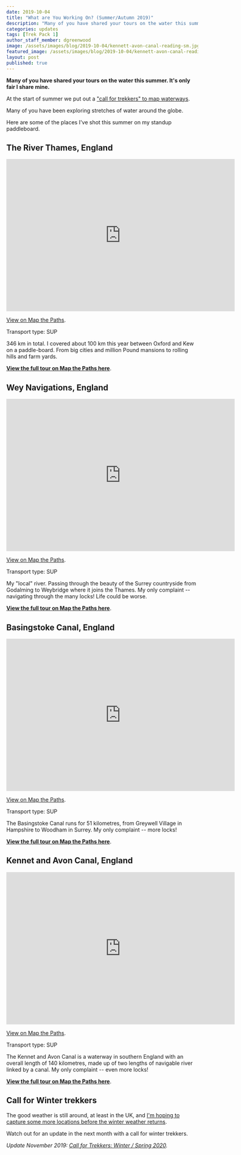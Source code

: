 ```yaml
---
date: 2019-10-04
title: "What are You Working On? (Summer/Autumn 2019)"
description: "Many of you have shared your tours on the water this summer. It's only fair I share mine."
categories: updates
tags: [Trek Pack 1]
author_staff_member: dgreenwood
image: /assets/images/blog/2019-10-04/kennett-avon-canal-reading-sm.jpg
featured_image: /assets/images/blog/2019-10-04/kennett-avon-canal-reading-meta.jpg
layout: post
published: true
---
```


**Many of you have shared your tours on the water this summer. It's only fair I share mine.**

At the start of summer we put out a ["call for trekkers" to map waterways](/blog/2019/2019-05-31-call-for-trekkers-summer-autumn).

Many of you have been exploring stretches of water around the globe.

Here are some of the places I've shot this summer on my standup paddleboard.

## The River Thames, England

<iframe width="600" height="400" allowfullscreen style="border-style:none;" src="https://www.trekview.org/trekviewer.htm#panorama=https://www.trekview.org/assets/images/blog/2019-10-04/river-thames.jpeg&amp;autoLoad=true"></iframe>

[View on Map the Paths](https://www.mapthepaths.com/sequence/224a9437-abea-4998-b053-b3a6e7d4c8c2/tour/017fec4a-42f4-4339-b8a9-c1ca8c471509?image_key=ol4UeRtcM2xAXY5qiteVdw&view_mode=original&show_gpx=false).

Transport type: SUP

346 km in total. I covered about 100 km this year between Oxford and Kew on a paddle-board. From big cities and million Pound mansions to rolling hills and farm yards.

[**View the full tour on Map the Paths here**](https://www.mapthepaths.com/tour/017fec4a-42f4-4339-b8a9-c1ca8c471509/detail).

## Wey Navigations, England

<iframe width="600" height="400" allowfullscreen style="border-style:none;" src="https://www.trekview.org/trekviewer.htm#panorama=https://www.trekview.org/assets/images/blog/2019-10-04/river-wey.jpeg&amp;autoLoad=true"></iframe>

[View on Map the Paths](https://www.mapthepaths.com/sequence/b8e1781c-8900-4291-ae7e-ba38c9ff9675/tour/def4c732-60e8-4d86-b0d6-355d07f8edef?image_key=x75lYeHt8eY9i6J4ObFNxQ&view_mode=original&show_gpx=false).

Transport type: SUP

My "local" river. Passing through the beauty of the Surrey countryside from  Godalming to Weybridge where it joins the Thames. My only complaint -- navigating through the many locks! Life could be worse.

[**View the full tour on Map the Paths here**](https://www.mapthepaths.com/tour/def4c732-60e8-4d86-b0d6-355d07f8edef/detail).

## Basingstoke Canal, England

<iframe width="600" height="400" allowfullscreen style="border-style:none;" src="https://www.trekview.org/trekviewer.htm#panorama=https://www.trekview.org/assets/images/blog/2019-10-04/basingstoke-canal.jpeg&amp;autoLoad=true"></iframe>

[View on Map the Paths](https://www.mapthepaths.com/sequence/0c1bfd80-18fa-4d50-9eaa-439c25ec6f44/detail?image_key=juJnzYihz-4Q35NIjvw3bg&view_mode=original&show_gpx=false).

Transport type: SUP

The Basingstoke Canal runs for 51 kilometres, from Greywell Village in Hampshire to Woodham in Surrey. My only complaint -- more locks!

[**View the full tour on Map the Paths here**](https://www.mapthepaths.com/tour/aa6abb27-5390-4433-a981-d793025561dc/detail).

## Kennet and Avon Canal, England

<iframe width="600" height="400" allowfullscreen style="border-style:none;" src="https://www.trekview.org/trekviewer.htm#panorama=https://www.trekview.org/assets/images/blog/2019-10-04/kennet-avon-canal.jpeg&amp;autoLoad=true"></iframe>

[View on Map the Paths](https://www.mapthepaths.com/sequence/c80194ac-29cd-4f90-9cb3-7792a0e75130/tour/27b243c6-5e27-4b57-979f-4169d08bd188?page=1).

Transport type: SUP

The Kennet and Avon Canal is a waterway in southern England with an overall length of 140 kilometres, made up of two lengths of navigable river linked by a canal. My only complaint -- even more locks!

[**View the full tour on Map the Paths here**](https://www.mapthepaths.com/tour/27b243c6-5e27-4b57-979f-4169d08bd188/detail).

## Call for Winter trekkers

The good weather is still around, at least in the UK, and [I'm hoping to capture some more locations before the winter weather returns](/blog/2019/360-degree-view-water-tours).

Watch out for an update in the next month with a call for winter trekkers.

_Update November 2019: [Call for Trekkers: Winter / Spring 2020](/blog/2019/call-for-trekkers-winter-spring)._